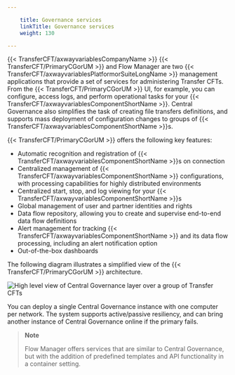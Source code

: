 ```yaml
---

    title: Governance services
    linkTitle: Governance services
    weight: 130

---
```

{{< TransferCFT/axwayvariablesCompanyName  >}} {{< TransferCFT/PrimaryCGorUM  >}} and Flow Manager are two {{< TransferCFT/axwayvariablesPlatformorSuiteLongName  >}} management applications that provide a set of services for administering Transfer CFTs. From the {{< TransferCFT/PrimaryCGorUM  >}} UI, for example, you can configure, access logs, and perform operational tasks for your {{< TransferCFT/axwayvariablesComponentShortName  >}}. Central Governance also simplifies the task of creating file transfers definitions, and supports mass deployment of configuration changes to groups of {{< TransferCFT/axwayvariablesComponentShortName  >}}s.

{{< TransferCFT/PrimaryCGorUM  >}} offers the following key features:

- Automatic recognition and registration of {{< TransferCFT/axwayvariablesComponentShortName >}}s on connection
- Centralized management of {{< TransferCFT/axwayvariablesComponentShortName >}} configurations, with processing capabilities for highly distributed environments
- Centralized start, stop, and log viewing for your {{< TransferCFT/axwayvariablesComponentShortName >}}s
- Global management of user and partner identities and rights
- Data flow repository, allowing you to create and supervise end-to-end data flow definitions
- Alert management for tracking {{< TransferCFT/axwayvariablesComponentShortName >}} and its data flow processing, including an alert notification option
- Out-of-the-box dashboards

The following diagram illustrates a simplified view of the {{< TransferCFT/PrimaryCGorUM  >}} architecture.

![High level view of Central Governance layer over a group of Transfer CFTs](/Images/TransferCFT/2013_g_CG_architecture_draft1.png)

You can deploy a single Central Governance instance with one computer per network. The system supports active/passive resiliency, and can bring another instance of Central Governance online if the primary fails.

> **Note**
>
> Flow Manager offers services that are similar to Central Governance, but with the addition of predefined templates and API functionality in a container setting.
